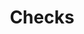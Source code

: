 ---
title: Checks
versions: 
  fpt: '*'
  ghae: '*'
  ghec: '*'
  ghes: '*'
autogenerated: rest
children:
  - '/suites'
---